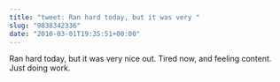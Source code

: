 ```yaml
---
title: "tweet: Ran hard today, but it was very "
slug: "9838342336"
date: "2010-03-01T19:35:51+00:00"
---
```

Ran hard today, but it was very nice out. Tired now, and feeling content. Just doing work.